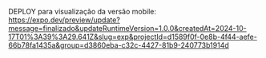 DEPLOY para visualização da versão mobile:
https://expo.dev/preview/update?message=finalizado&updateRuntimeVersion=1.0.0&createdAt=2024-10-17T01%3A39%3A29.641Z&slug=exp&projectId=d1589f0f-0e8b-4f44-aefe-66b78fa1435a&group=d3860eba-c32c-4427-81b9-240773b1914d 
